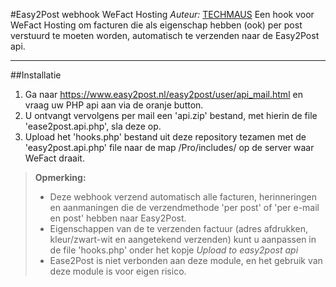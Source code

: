 #Easy2Post webhook WeFact Hosting 
*Auteur:* [TECHMAUS](www.techmaus.nl)
Een hook voor WeFact Hosting om facturen die als eigenschap hebben (ook) per post verstuurd te moeten worden, automatisch te verzenden naar de Easy2Post api. 

----------

##Installatie
 1. Ga naar https://www.easy2post.nl/easy2post/user/api_mail.html en vraag uw PHP api aan via de oranje button.
 2. U ontvangt vervolgens per mail een 'api.zip' bestand, met hierin de file 'ease2post.api.php', sla deze op. 
 2. Upload het 'hooks.php' bestand uit deze repository tezamen met de 'easy2post.api.php' file naar de map /Pro/includes/ op de server waar WeFact draait. 

> **Opmerking:**
> - Deze webhook verzend automatisch alle facturen, herinneringen en aanmaningen die de verzendmethode 'per post' of 'per e-mail en post' hebben naar Easy2Post.
> - Eigenschappen van de te verzenden factuur (adres afdrukken, kleur/zwart-wit en aangetekend verzenden) kunt u aanpassen in de file 'hooks.php' onder het kopje *Upload to easy2post api*
> - Ease2Post is niet verbonden aan deze module, en het gebruik van deze module is voor eigen risico. 
